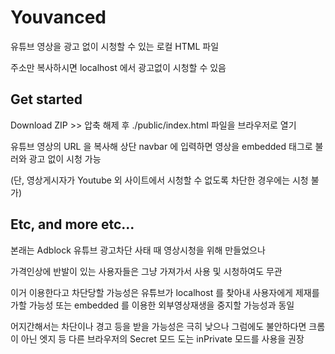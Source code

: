 # Youvanced

유튜브 영상을 광고 없이 시청할 수 있는 로컬 HTML 파일

주소만 복사하시면 localhost 에서 광고없이 시청할 수 있음

## Get started

Download ZIP >> 압축 해제 후 ./public/index.html 파일을 브라우저로 열기

유튜브 영상의 URL 을 복사해 상단 navbar 에 입력하면 영상을 embedded 태그로 불러와 광고 없이 시청 가능

(단, 영상게시자가 Youtube 외 사이트에서 시청할 수 없도록 차단한 경우에는 시청 불가)

## Etc, and more etc...

본래는 Adblock 유튜브 광고차단 사태 때 영상시청을 위해 만들었으나

가격인상에 반발이 있는 사용자들은 그냥 가져가서 사용 및 시청하여도 무관

이거 이용한다고 차단당할 가능성은 유튜브가 localhost 를 찾아내 사용자에게 제재를 가할 가능성 또는 embedded 를 이용한 외부영상재생을 중지할 가능성과 동일

어지간해서는 차단이나 경고 등을 받을 가능성은 극히 낮으나 그럼에도 불안하다면 크롬이 아닌 엣지 등 다른 브라우저의 Secret 모드 도는 inPrivate 모드를 사용을 권장
